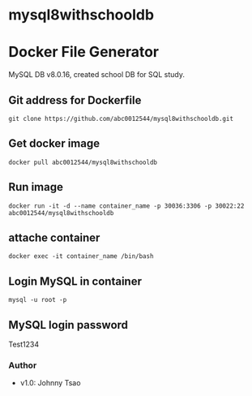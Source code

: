 # mysql8withschooldb

Docker File Generator
===

MySQL DB v8.0.16, created school DB for SQL study.


## Git address for Dockerfile

```
git clone https://github.com/abc0012544/mysql8withschooldb.git
```

## Get docker image
```
docker pull abc0012544/mysql8withschooldb
```

## Run image
```
docker run -it -d --name container_name -p 30036:3306 -p 30022:22 abc0012544/mysql8withschooldb
```

## attache container
```
docker exec -it container_name /bin/bash
```

## Login MySQL in container
```
mysql -u root -p
```

## MySQL login password
Test1234

### Author
* v1.0: Johnny Tsao